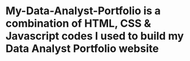 # My-Data-Analyst-Portfolio is a combination of HTML, CSS & Javascript codes I used to build my Data Analyst Portfolio website
